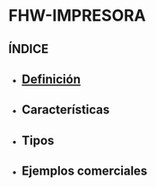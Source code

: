 # FHW-IMPRESORA
## ÍNDICE
* ## [Definición](Definicion_impresoras.md) 
* ## Características
* ## Tipos
* ## Ejemplos comerciales
